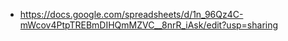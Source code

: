 - https://docs.google.com/spreadsheets/d/1n_96Qz4C-mWcov4PtpTREBmDIHQmMZVC__8nrR_iAsk/edit?usp=sharing